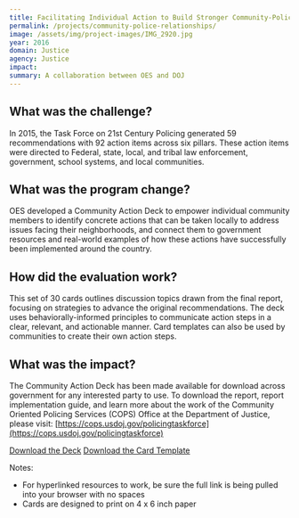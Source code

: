 ```yaml
---
title: Facilitating Individual Action to Build Stronger Community-Police Relationships
permalink: /projects/community-police-relationships/
image: /assets/img/project-images/IMG_2920.jpg
year: 2016
domain: Justice
agency: Justice
impact:
summary: A collaboration between OES and DOJ
---
```


## What was the challenge?

In 2015, the Task Force on 21st Century Policing generated 59 recommendations with 92 action items across six pillars. These action items were directed to Federal, state, local, and tribal law enforcement, government, school systems, and local communities.

## What was the program change?

OES developed a Community Action Deck to empower individual community members to identify concrete actions that can be taken locally to address issues facing their neighborhoods, and connect them to government resources and real-world examples of how these actions have successfully been implemented around the country. 

## How did the evaluation work?

This set of 30 cards outlines discussion topics drawn from the final report, focusing on strategies to advance the original recommendations. The deck uses behaviorally-informed principles to communicate action steps in a clear, relevant, and actionable manner. Card templates can also be used by communities to create their own action steps.

## What was the impact?

The Community Action Deck has been made available for download across government for any interested party to use. To download the report, report implementation guide, and learn more about the work of the Community Oriented Policing Services (COPS) Office at the Department of Justice, please visit: [https://cops.usdoj.gov/policingtaskforce](https://cops.usdoj.gov/policingtaskforce)

<a class="usa-button" href="{{site.baseurl}}/assets/files/Community Action Deck_12202016.pdf">Download the Deck</a>
<a class="usa-button" href="{{site.baseurl}}/assets/files/Community Action Deck_Card Template.pptx">Download the Card Template</a>

Notes:
- For hyperlinked resources to work, be sure the full link is being pulled into your browser with no spaces
- Cards are designed to print on 4 x 6 inch paper


